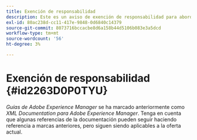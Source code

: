 ```yaml
---
title: Exención de responsabilidad
description: Este es un aviso de exención de responsabilidad para abordar el cambio de nombre de producto de XML Documentation para Adobe Experience Manager AEM a Guías de
exl-id: 80ac238d-cc11-417e-9848-0d6840c14379
source-git-commit: 8073716bccacbe8d6a158b44d5106b083e3a5dcd
workflow-type: tm+mt
source-wordcount: '56'
ht-degree: 3%

---
```


# Exención de responsabilidad {#id2263D0P0TYU}

*Guías de Adobe Experience Manager* se ha marcado anteriormente como *XML Documentation para Adobe Experience Manager*. Tenga en cuenta que algunas referencias de la documentación pueden seguir haciendo referencia a marcas anteriores, pero siguen siendo aplicables a la oferta actual.
